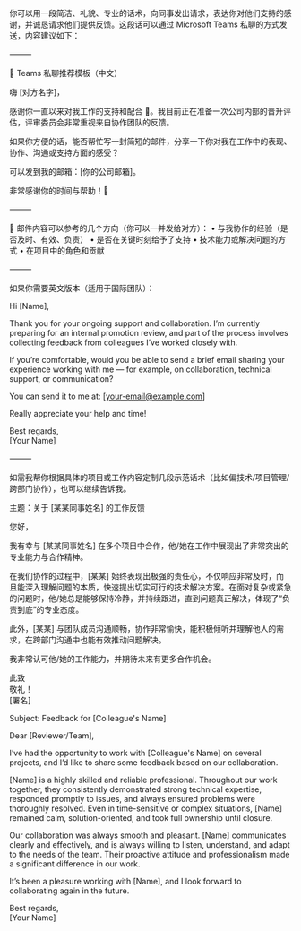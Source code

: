 你可以用一段简洁、礼貌、专业的话术，向同事发出请求，表达你对他们支持的感谢，并诚恳请求他们提供反馈。这段话可以通过 Microsoft Teams 私聊的方式发送，内容建议如下：

⸻

📨 Teams 私聊推荐模板（中文）

嗨 [对方名字]，

感谢你一直以来对我工作的支持和配合 🙏。我目前正在准备一次公司内部的晋升评估，评审委员会非常重视来自协作团队的反馈。

如果你方便的话，能否帮忙写一封简短的邮件，分享一下你对我在工作中的表现、协作、沟通或支持方面的感受？

可以发到我的邮箱：[你的公司邮箱]。

非常感谢你的时间与帮助！🙂

⸻

📧 邮件内容可以参考的几个方向（你可以一并发给对方）：
	•	与我协作的经验（是否及时、有效、负责）
	•	是否在关键时刻给予了支持
	•	技术能力或解决问题的方式
	•	在项目中的角色和贡献

⸻

如果你需要英文版本（适用于国际团队）：

Hi [Name],

Thank you for your ongoing support and collaboration. I’m currently preparing for an internal promotion review, and part of the process involves collecting feedback from colleagues I’ve worked closely with.

If you’re comfortable, would you be able to send a brief email sharing your experience working with me — for example, on collaboration, technical support, or communication?

You can send it to me at: [your-email@example.com]

Really appreciate your help and time!

Best regards,  
[Your Name]


⸻

如需我帮你根据具体的项目或工作内容定制几段示范话术（比如偏技术/项目管理/跨部门协作），也可以继续告诉我。


主题：关于 [某某同事姓名] 的工作反馈

您好，

我有幸与 [某某同事姓名] 在多个项目中合作，他/她在工作中展现出了非常突出的专业能力与合作精神。

在我们协作的过程中，[某某] 始终表现出极强的责任心，不仅响应非常及时，而且能深入理解问题的本质，快速提出切实可行的技术解决方案。在面对复杂或紧急的问题时，他/她总是能够保持冷静，并持续跟进，直到问题真正解决，体现了“负责到底”的专业态度。

此外，[某某] 与团队成员沟通顺畅，协作非常愉快，能积极倾听并理解他人的需求，在跨部门沟通中也能有效推动问题解决。

我非常认可他/她的工作能力，并期待未来有更多合作机会。

此致  
敬礼！  
[署名]  



Subject: Feedback for [Colleague's Name]

Dear [Reviewer/Team],

I’ve had the opportunity to work with [Colleague's Name] on several projects, and I’d like to share some feedback based on our collaboration.

[Name] is a highly skilled and reliable professional. Throughout our work together, they consistently demonstrated strong technical expertise, responded promptly to issues, and always ensured problems were thoroughly resolved. Even in time-sensitive or complex situations, [Name] remained calm, solution-oriented, and took full ownership until closure.

Our collaboration was always smooth and pleasant. [Name] communicates clearly and effectively, and is always willing to listen, understand, and adapt to the needs of the team. Their proactive attitude and professionalism made a significant difference in our work.

It’s been a pleasure working with [Name], and I look forward to collaborating again in the future.

Best regards,  
[Your Name]